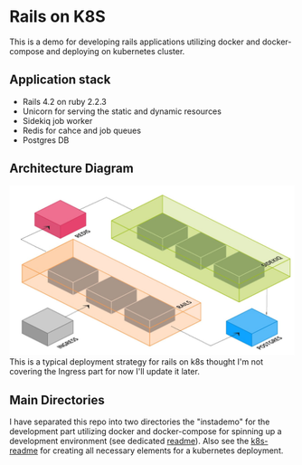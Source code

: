 # Rails on K8S

This is a demo for developing rails applications utilizing docker and docker-compose and deploying on kubernetes cluster.


## Application stack

- Rails 4.2 on ruby 2.2.3
- Unicorn for serving the static and dynamic resources 
- Sidekiq job worker
- Redis for cahce and job queues
- Postgres DB

## Architecture Diagram

![Server Setup Diagram](rails-on-k8s.jpg) This is a typical deployment strategy for rails on k8s thought I'm not covering the Ingress part for now I'll update it later.

## Main Directories
I have separated this repo into two directories the "instademo" for the development part utilizing docker and docker-compose for spinning up a development environment (see dedicated [readme](https://github.com/ghozln/rails-on-k8s/tree/master/instademo)).
Also see the [k8s-readme](https://github.com/ghozln/rails-on-k8s/tree/master/k8s) for creating all necessary elements for a kubernetes deployment.
